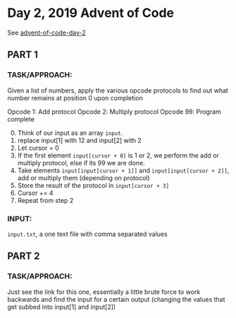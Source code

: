 # Day 2, 2019 Advent of Code 

See [advent-of-code-day-2](https://adventofcode.com/2019/day/2)

## PART 1

### TASK/APPROACH:
Given a list of numbers, apply the various opcode protocols to find out what number remains at position 0 upon completion 

Opcode  1: Add protocol
Opcode  2: Multiply protocol
Opcode 99: Program complete

0. Think of our input as an array `input`.
1. replace input[1] with 12 and input[2] with 2
2. Let cursor = 0
3. If the first element `input[cursor + 0]` is 1 or 2, we perform the add or multiply protocol, else if its 99 we are done.  
4. Take elements `input[input[cursor + 1]]` and `input[input[cursor + 2]]`, add or multiply them (depending on protocol)
5. Store the result of the protocol in `input[cursor + 3]`
6. Cursor += 4
7. Repeat from step 2

### INPUT:
`input.txt`, a one text file with comma separated values


## PART 2

### TASK/APPROACH:

Just see the link for this one, essentially a little brute force to work backwards and find the input for a certain output (changing the values that get subbed into input[1] and input[2])
